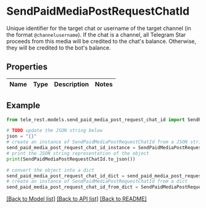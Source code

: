 # SendPaidMediaPostRequestChatId

Unique identifier for the target chat or username of the target channel (in the format `@channelusername`). If the chat is a channel, all Telegram Star proceeds from this media will be credited to the chat's balance. Otherwise, they will be credited to the bot's balance.

## Properties

Name | Type | Description | Notes
------------ | ------------- | ------------- | -------------

## Example

```python
from tele_rest.models.send_paid_media_post_request_chat_id import SendPaidMediaPostRequestChatId

# TODO update the JSON string below
json = "{}"
# create an instance of SendPaidMediaPostRequestChatId from a JSON string
send_paid_media_post_request_chat_id_instance = SendPaidMediaPostRequestChatId.from_json(json)
# print the JSON string representation of the object
print(SendPaidMediaPostRequestChatId.to_json())

# convert the object into a dict
send_paid_media_post_request_chat_id_dict = send_paid_media_post_request_chat_id_instance.to_dict()
# create an instance of SendPaidMediaPostRequestChatId from a dict
send_paid_media_post_request_chat_id_from_dict = SendPaidMediaPostRequestChatId.from_dict(send_paid_media_post_request_chat_id_dict)
```
[[Back to Model list]](../README.md#documentation-for-models) [[Back to API list]](../README.md#documentation-for-api-endpoints) [[Back to README]](../README.md)


